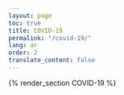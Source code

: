 ```yaml
---
layout: page
toc: true
title: COVID-19
permalink: "/covid-19/"
lang: ar
order: 2
translate_content: false
---
```



{% render_section COVID-19 %}
